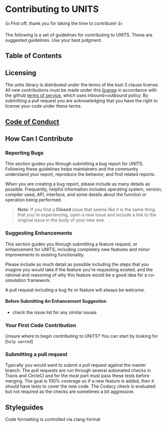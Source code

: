 # Contributing to UNITS

:+1: First off, thank you for taking the time to contribute! :+1:

The following is a set of guidelines for contributing to UNITS. These are suggested guidelines. Use your best judgment.

## Table of Contents

## Licensing

The units library is distributed under the terms of the bsd-3 clause license. All new contributions must be made under this [license](https://github.com/LLNL/units/blob/main/LICENSE) in accordance with the github [terms of service](https://help.github.com/en/articles/github-terms-of-service#6-contributions-under-repository-license), which uses inbound=outbound policy. By submitting a pull request you are acknowledging that you have the right to license your code under these terms.

## [Code of Conduct](.github/CODE_OF_CONDUCT.md)

## How Can I Contribute

### Reporting Bugs

This section guides you through submitting a bug report for UNITS. Following these guidelines helps maintainers and the community understand your report, reproduce the behavior, and find related reports.

When you are creating a bug report, please include as many details as possible. Frequently, helpful information includes operating system, version, compiler used, API, interface, and some details about the function or operation being performed.

> **Note:** If you find a **Closed** issue that seems like it is the same thing that you're experiencing, open a new issue and include a link to the original issue in the body of your new one.

### Suggesting Enhancements

This section guides you through submitting a feature request, or enhancement for UNITS, including completely new features and minor improvements to existing functionality.

Please include as much detail as possible including the steps that you imagine you would take if the feature you're requesting existed, and the rational and reasoning of why this feature would be a good idea for a co-simulation framework.

A pull request including a bug fix or feature will always be welcome.

#### Before Submitting An Enhancement Suggestion

- check the issue list for any similar issues

### Your First Code Contribution

Unsure where to begin contributing to UNITS? You can start by looking for \[`help wanted`\]

### Submitting a pull request

Typically you would want to submit a pull request against the master branch. The pull requests are run through several automated checks in Travis and CircleCI and for the most part must pass these tests before merging. The goal is 100% coverage so if a new feature is added, then it should have tests to cover the new code. The Codacy check is evaluated but not required as the checks are sometimes a bit aggressive.

## Styleguides

Code formatting is controlled via clang-format
